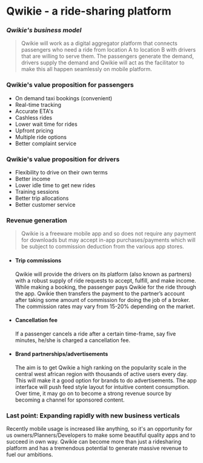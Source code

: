 # **Qwikie - a ride-sharing platform**

### ***Qwikie's business model***

> Qwikie will work as a digital aggregator platform that connects passengers who need a ride from location A to location B with drivers that are willing to serve them.
> The passengers generate the demand, drivers supply the demand and Qwikie will act as the facilitator to make this all happen seamlessly on mobile platform.

### **Qwikie's value proposition for passengers**

* On demand taxi bookings (convenient)
* Real-time tracking
* Accurate ETA's
* Cashless rides
* Lower wait time for rides
* Upfront pricing
* Multiple ride options
* Better complaint service

### **Qwikie's value proposition for drivers**

* Flexibility to drive on their own terms
* Better income
* Lower idle time to get new rides
* Training sessions
* Better trip allocations
* Better customer service

### **Revenue generation**

> Qwikie is a freeware mobile app and so does not require any payment for downloads but may accept in-app purchases/payments which will be subject to commission deduction from the various app stores.

* #### **Trip commissions** 
  Qwikie will provide the drivers on its platform (also known as partners) with a robust supply of ride requests to accept, fulfill, and make income. While making a booking, the passenger pays Qwikie for the ride through the app. Qwikie then transfers the payment to the partner’s account after taking some amount of commission for doing the job of a broker.
  The commission rates may vary from 15-20% depending on the market.

* #### **Cancellation fee**
  If a passenger cancels a ride after a certain time-frame, say five minutes, he/she is charged a cancellation fee.

* #### **Brand partnerships/advertisements**
  The aim is to get Qwikie a high ranking on the popularity scale in the central west african region with thousands of active users every day. This will make it a good option for brands to do advertisements. The app interface will push feed style layout for intuitive content consumption. Over time, it may go on to become a strong revenue source by becoming a channel for sponsored content.


### **Last point: Expanding rapidly with new business verticals** ###
Recently mobile usage is increased like anything, so it's an opportunity for us owners/Planners/Developers to make some beautiful quality apps and to succeed in own way. Qwikie can become more than just a ridesharing platform and has a tremendous potential to generate massive revenue to fuel our ambitions.





